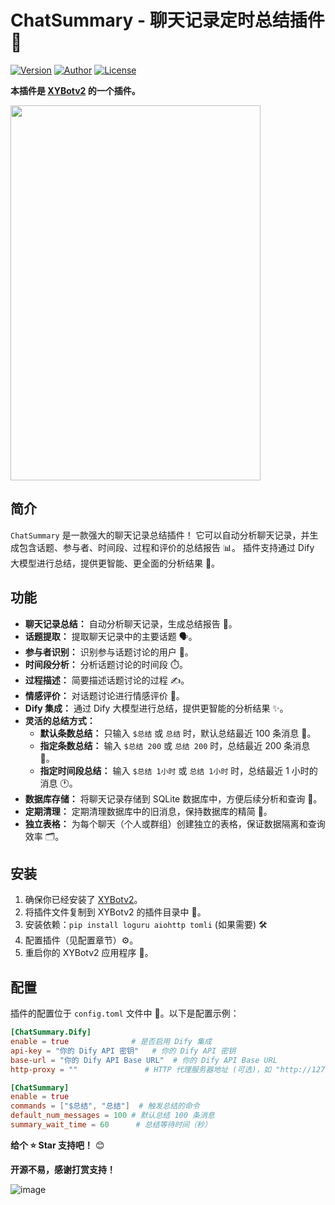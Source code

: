 # ChatSummary - 聊天记录定时总结插件 📝

[![Version](https://img.shields.io/github/v/release/your_username/ChatSummary)](https://github.com/your_username/ChatSummary/releases)
[![Author](https://img.shields.io/badge/Author-%E8%80%81%E5%A4%8F%E7%9A%84%E9%87%91%E5%BA%93-blue)](https://github.com/your_username)
[![License](https://img.shields.io/github/license/your_username/ChatSummary)](LICENSE)

**本插件是 [XYBotv2](https://github.com/HenryXiaoYang/XYBotv2) 的一个插件。**

<img src="https://github.com/user-attachments/assets/a2627960-69d8-400d-903c-309dbeadf125" width="400" height="600">

## 简介

`ChatSummary` 是一款强大的聊天记录总结插件！ 它可以自动分析聊天记录，并生成包含话题、参与者、时间段、过程和评价的总结报告 📊。 插件支持通过 Dify 大模型进行总结，提供更智能、更全面的分析结果 🧠。

## 功能

*   **聊天记录总结：** 自动分析聊天记录，生成总结报告 🧾。
*   **话题提取：** 提取聊天记录中的主要话题 🗣️。
*   **参与者识别：** 识别参与话题讨论的用户 👤。
*   **时间段分析：** 分析话题讨论的时间段 ⏱️。
*   **过程描述：** 简要描述话题讨论的过程 ✍️。
*   **情感评价：** 对话题讨论进行情感评价 🤔。
*   **Dify 集成：** 通过 Dify 大模型进行总结，提供更智能的分析结果 ✨。
*   **灵活的总结方式：**
    *   **默认条数总结：** 只输入 `$总结` 或 `总结` 时，默认总结最近 100 条消息 💬。
    *   **指定条数总结：** 输入 `$总结 200` 或 `总结 200` 时，总结最近 200 条消息 🔢。
    *   **指定时间段总结：** 输入 `$总结 1小时` 或 `总结 1小时` 时，总结最近 1 小时的消息 🕐。
*   **数据库存储：** 将聊天记录存储到 SQLite 数据库中，方便后续分析和查询 💾。
*   **定期清理：** 定期清理数据库中的旧消息，保持数据库的精简 🧹。
*   **独立表格：** 为每个聊天（个人或群组）创建独立的表格，保证数据隔离和查询效率 🗂️。

## 安装

1.  确保你已经安装了 [XYBotv2]([https://github.com/HenryXiaoYang/XYBotV2])。
2.  将插件文件复制到 XYBotv2 的插件目录中 📂。
3.  安装依赖：`pip install loguru aiohttp tomli` (如果需要) 🛠️
4.  配置插件（见配置章节）⚙️。
5.  重启你的 XYBotv2 应用程序 🔄。

## 配置

插件的配置位于 `config.toml` 文件中 📝。以下是配置示例：

```toml
[ChatSummary.Dify]
enable = true              # 是否启用 Dify 集成
api-key = "你的 Dify API 密钥"   # 你的 Dify API 密钥
base-url = "你的 Dify API Base URL"  # 你的 Dify API Base URL
http-proxy = ""               # HTTP 代理服务器地址 (可选)，如 "http://127.0.0.1:7890"

[ChatSummary]
enable = true
commands = ["$总结", "总结"]  # 触发总结的命令
default_num_messages = 100 # 默认总结 100 条消息
summary_wait_time = 60      # 总结等待时间（秒）
```

**给个 ⭐ Star 支持吧！** 😊

**开源不易，感谢打赏支持！**

![image](https://github.com/user-attachments/assets/2dde3b46-85a1-4f22-8a54-3928ef59b85f)

